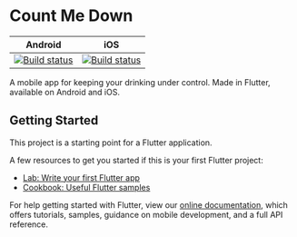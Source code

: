 # Count Me Down

| Android | iOS |
| ------- | --- |
| [![Build status](https://build.appcenter.ms/v0.1/apps/34777e0d-56b8-4ae0-80a3-09efd4a8044d/branches/master/badge)](https://appcenter.ms) | [![Build status](https://build.appcenter.ms/v0.1/apps/ae19b708-8c1c-491c-9c8f-ba3db67290cc/branches/master/badge)](https://appcenter.ms) |

A mobile app for keeping your drinking under control. Made in Flutter, available on Android and iOS.

## Getting Started

This project is a starting point for a Flutter application.

A few resources to get you started if this is your first Flutter project:

- [Lab: Write your first Flutter app](https://flutter.dev/docs/get-started/codelab)
- [Cookbook: Useful Flutter samples](https://flutter.dev/docs/cookbook)

For help getting started with Flutter, view our
[online documentation](https://flutter.dev/docs), which offers tutorials,
samples, guidance on mobile development, and a full API reference.
